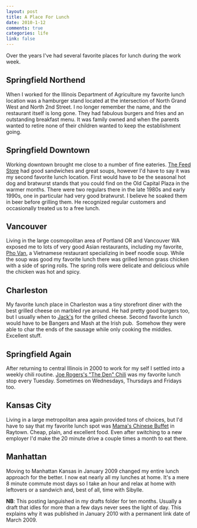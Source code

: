 ```yaml
--- 
layout: post
title: A Place For Lunch
date: 2010-1-12
comments: true
categories: life
link: false
---
```

Over the years I've had several favorite places for lunch during the work week.
## Springfield Northend
When I worked for the Illinois Department of Agriculture my favorite lunch location was a hamburger stand located at the intersection of North Grand West and North 2nd Street. I no longer remember the name, and the restaurant itself is long gone. They had fabulous burgers and fries and an outstanding breakfast menu. It was family owned and when the parents wanted to retire none of their children wanted to keep the establishment going.
## Springfield Downtown
Working downtown brought me close to a number of fine eateries. <a title="Yelp Review of The Feed Store" href="http://www.yelp.com/biz/feed-store-the-springfield" target="_blank">The Feed Store</a> had good sandwiches and great soups, however I'd have to say it was my second favorite lunch location. First would have to be the seasonal hot dog and bratwurst stands that you could find on the Old Capital Plaza in the warmer months. There were two regulars there in the late 1980s and early 1990s, one in particular had very good bratwurst. I believe he soaked them in beer before grilling them. He recognized regular customers and occasionally treated us to a free lunch.
## Vancouver
Living in the large cosmopolitan area of Portland OR and Vancouver WA exposed me to lots of very good Asian restaurants, including my favorite, <a title="Pho Van Restaurant" href="http://www.phovanrestaurant.com/" target="_blank">Pho Van</a>, a Vietnamese restaurant specializing in beef noodle soup. While the soup was good my favorite lunch there was grilled lemon grass chicken with a side of spring rolls. The spring rolls were delicate and delicious while the chicken was hot and spicy.
## Charleston
My favorite lunch place in Charleston was a tiny storefront diner with the best grilled cheese on marbled rye around. He had pretty good burgers too, but I usually when to <a title="Jack's" href="http://charleston.citysearch.com/profile/9139486/charleston_sc/jack_s_cafe.html" target="_blank">Jack's</a> for the grilled cheese. Second favorite lunch would have to be Bangers and Mash at the Irish pub.  Somehow they were able to char the ends of the sausage while only cooking the middles. Excellent stuff.
## Springfield Again
After returning to central Illinois in 2000 to work for my self I settled into a weekly chili routine. <a title="The Den Chili" href="http://www.joerogerschili.com/" target="_blank">Joe Rogers's "The Den" Chili</a> was my favorite lunch stop every Tuesday. Sometimes on Wednesdays, Thursdays and Fridays too.
## Kansas City
Living in a large metropolitan area again provided tons of choices, but I'd have to say that my favorite lunch spot was <a title="Ma ma Chinese Restaurant" href="http://www.mamachinaresturant.com/" target="_blank">Mama's Chinese Buffet</a> in Raytown. Cheap, plain, and excellent food. Even after switching to a new employer I'd make the 20 minute drive a couple times a month to eat there.
## Manhattan
Moving to Manhattan Kansas in January 2009 changed my entire lunch approach for the better. I now eat nearly all my lunches at home. It's a mere 8 minute commute most days so I take an hour and relax at home with leftovers or a sandwich and, best of all, time with Sibylle.

<strong>NB</strong>: This posting languished in my drafts folder for ten months. Usually a draft that idles for more than a few days never sees the light of day. This explains why it was published in January 2010 with a permanent link date of March 2009.
